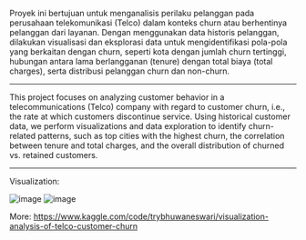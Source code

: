 Proyek ini bertujuan untuk menganalisis perilaku pelanggan pada perusahaan telekomunikasi (Telco) dalam konteks churn atau berhentinya pelanggan dari layanan. 
Dengan menggunakan data historis pelanggan, dilakukan visualisasi dan eksplorasi data untuk mengidentifikasi pola-pola yang berkaitan dengan churn, seperti kota dengan jumlah churn tertinggi, hubungan antara lama berlangganan (tenure) dengan total biaya (total charges), serta distribusi pelanggan churn dan non-churn.

--------------------

This project focuses on analyzing customer behavior in a telecommunications (Telco) company with regard to customer churn, i.e., the rate at which customers discontinue service. 
Using historical customer data, we perform visualizations and data exploration to identify churn-related patterns, such as top cities with the highest churn, the correlation between tenure and total charges, and the overall distribution of churned vs. retained customers.

--------------------
Visualization:

![image](https://github.com/user-attachments/assets/84f71d21-0b3d-4d4d-a656-59f326683777)
![image](https://github.com/user-attachments/assets/c7aa8e62-ad21-406c-b971-0af27ab08d40)

More: https://www.kaggle.com/code/trybhuwaneswari/visualization-analysis-of-telco-customer-churn

